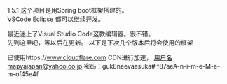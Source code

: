 
1.5.1
这个项目是用Spring boot框架搭建的。     
VSCode Eclipse 都可以继续开发。     

最近迷上了Visual Studio Code这款编辑器。很不错。   
先到这里吧，等以后在更新。
以下是下次几个版本后将会使用的框架

<!--<dependency>  
    <groupId>org.springframework.boot</groupId>  
    <artifactId>spring-boot-starter-security</artifactId>  
</dependency>-->

已使用https://www.cloudflare.com CDN进行加速，
用户名mapyajapan@yahoo.co.jp
密码：guk8neevaasuka# f87aeA-n-i-m-e-M-e-m-of45e4f
